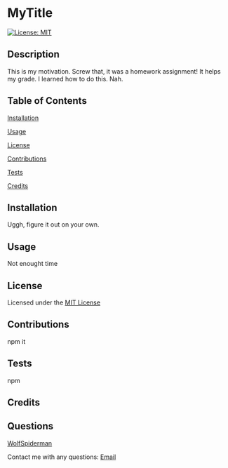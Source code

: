 # MyTitle

[![License: MIT](https://img.shields.io/badge/License-MIT-yellow.svg)](https://opensource.org/licenses/MIT) 

## Description

This is my motivation. Screw that, it was a homework assignment! It helps my grade. I learned how to do this. Nah.
  
## Table of Contents
  
[Installation](#Installation)
  
[Usage](#Usage)

[License](#License)
    
[Contributions](#Contributions)
    
[Tests](#Tests)
    
[Credits](#Credits)

## Installation

Uggh, figure it out on your own.

## Usage

Not enought time

## License

Licensed under the [MIT License](https://opensource.org/licenses/MIT)

## Contributions
    
npm it

## Tests
    
npm

## Credits

## Questions

[WolfSpiderman](https://github.com/WolfSpiderman)

Contact me with any questions:
[Email](#)